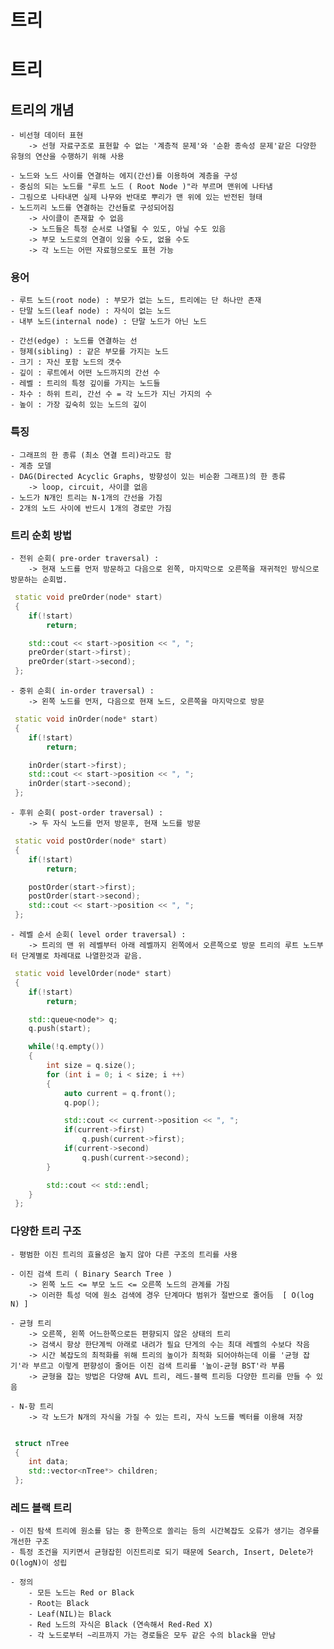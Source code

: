 # 트리

트리
===

## 트리의 개념
    - 비선형 데이터 표현
        -> 선형 자료구조로 표현할 수 없는 '계층적 문제'와 '순환 종속성 문제'같은 다양한 유형의 연산을 수행하기 위해 사용

    - 노드와 노드 사이를 연결하는 에지(간선)를 이용하여 계층을 구성
    - 중심의 되는 노드를 "루트 노드 ( Root Node )"라 부르며 맨위에 나타냄
    - 그림으로 나타내면 실제 나무와 반대로 뿌리가 맨 위에 있는 반전된 형태
    - 노드끼리 노드를 연결하는 간선들로 구성되어짐
        -> 사이클이 존재할 수 없음
        -> 노드들은 특정 순서로 나열될 수 있도, 아닐 수도 있음
        -> 부모 노드로의 연결이 있을 수도, 없을 수도
        -> 각 노드는 어떤 자료형으로도 표현 가능

### 용어
    - 루트 노드(root node) : 부모가 없는 노드, 트리에는 단 하나만 존재
    - 단말 노드(leaf node) : 자식이 없는 노드
    - 내부 노드(internal node) : 단말 노드가 아닌 노드

    - 간선(edge) : 노드를 연결하는 선
    - 형제(sibling) : 같은 부모를 가지는 노드
    - 크기 : 자신 포함 노드의 갯수
    - 깊이 : 루트에서 어떤 노드까지의 간선 수
    - 레벨 : 트리의 특정 깊이를 가지는 노드들
    - 차수 : 하위 트리, 간선 수 = 각 노드가 지닌 가지의 수
    - 높이 : 가장 깊숙히 있는 노드의 깊이

### 특징
    - 그래프의 한 종류 (최소 연결 트리)라고도 함
    - 계층 모델
    - DAG(Directed Acyclic Graphs, 방향성이 있는 비순환 그래프)의 한 종류
        -> loop, circuit, 사이클 없음
    - 노드가 N개인 트리는 N-1개의 간선을 가짐
    - 2개의 노드 사이에 반드시 1개의 경로만 가짐

### 트리 순회 방법

    - 전위 순회( pre-order traversal) :
        -> 현재 노드를 먼저 방문하고 다음으로 왼쪽, 마지막으로 오른쪽을 재귀적인 방식으로 방문하는 순회법.

```c++
 static void preOrder(node* start)
 {
    if(!start)
        return;

    std::cout << start->position << ", ";
    preOrder(start->first);
    preOrder(start->second);
 };
```

    - 중위 순회( in-order traversal) :
        -> 왼쪽 노드를 먼저, 다음으로 현재 노드, 오른쪽을 마지막으로 방문

```c++
 static void inOrder(node* start)
 {
    if(!start)
        return;

    inOrder(start->first);
    std::cout << start->position << ", ";
    inOrder(start->second);
 };
```

    - 후위 순회( post-order traversal) :
        -> 두 자식 노드를 먼저 방문후, 현재 노드를 방문

```c++
 static void postOrder(node* start)
 {
    if(!start)
        return;

    postOrder(start->first);
    postOrder(start->second);
    std::cout << start->position << ", ";
 };
```

    - 레벨 순서 순회( level order traversal) :
        -> 트리의 맨 위 레벨부터 아래 레벨까지 왼쪽에서 오른쪽으로 방문 트리의 루트 노드부터 단계별로 차례대료 나열한것과 같음.

```c++
 static void levelOrder(node* start)
 {
    if(!start)
        return;

    std::queue<node*> q;
    q.push(start);

    while(!q.empty())
    {
        int size = q.size();
        for (int i = 0; i < size; i ++)
        {
            auto current = q.front();
            q.pop();

            std::cout << current->position << ", ";
            if(current->first)
                q.push(current->first);
            if(current->second)
                q.push(current->second);
        }

        std::cout << std::endl;
    }
 };
```

### 다양한 트리 구조
    - 평범한 이진 트리의 효율성은 높지 않아 다른 구조의 트리를 사용

    - 이진 검색 트리 ( Binary Search Tree )
        -> 왼쪽 노드 <= 부모 노드 <= 오른쪽 노드의 관계를 가짐
        -> 이러한 특성 덕에 원소 검색에 경우 단계마다 범위가 절반으로 줄어듬  [ O(log N) ]
    
    - 균형 트리
        -> 오른쪽, 왼쪽 어느한쪽으로든 편향되지 않은 상태의 트리
        -> 검색시 항상 한단계씩 아래로 내려가 필요 단게의 수는 최대 레벨의 수보다 작음
        -> 시간 복잡도의 최적화를 위해 트리의 높이가 최적화 되어야하는데 이를 '균형 잡기'라 부르고 이렇게 편향성이 줄어든 이진 검색 트리를 '높이-균형 BST'라 부름
        -> 균형을 잡는 방법은 다양해 AVL 트리, 레드-블랙 트리등 다양한 트리를 만들 수 있음

    - N-항 트리
        -> 각 노드가 N개의 자식을 가질 수 있는 트리, 자식 노드를 벡터를 이용해 저장

```c++

 struct nTree
 {
    int data;
    std::vector<nTree*> children;
 };
```


### 레드 블랙 트리
    - 이진 탐색 트리에 원소를 담는 중 한쪽으로 쏠리는 등의 시간복잡도 오류가 생기는 경우를 개선한 구조
    - 특정 조건을 지키면서 균형잡힌 이진트리로 되기 때문에 Search, Insert, Delete가 O(logN)이 성립

    - 정의
        - 모든 노드는 Red or Black
        - Root는 Black
        - Leaf(NIL)는 Black
        - Red 노드의 자식은 Black (연속해서 Red-Red X)
        - 각 노드로부터 ~리프까지 가는 경로들은 모두 같은 수의 black을 만남